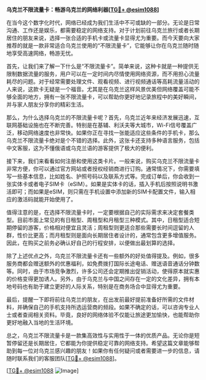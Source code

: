 **乌克兰不限流量卡：畅游乌克兰的网络利器[[TG💪+ @esim1088](https://t.me/s/esim1088)]**

在当今这个数字化时代，网络已经成为我们生活中不可或缺的一部分。无论是日常沟通、工作还是娱乐，都需要稳定的网络支持。对于计划前往乌克兰旅行或者长期居住的朋友来说，选择一张合适的手机卡或流量卡显得尤为重要。而今天要向大家推荐的就是一款非常适合乌克兰使用的“不限流量卡”，它能够让你在乌克兰随时随地享受高速网络，畅游无忧。

首先，让我们来了解一下什么是“不限流量卡”。简单来说，这种卡就是一种提供无限制数据流量的服务，用户可以在一定时间内尽情使用网络资源，而不用担心流量耗尽的问题。对于经常需要处理文件、观看视频、进行视频通话等高耗流量活动的人来说，这款卡无疑是一个福音。尤其是在乌克兰这样风景优美但网络覆盖可能不够全面的地方，拥有一张不限流量卡，可以帮助你更好地记录旅程中的美好瞬间，并与家人朋友分享你的精彩生活。

那么，为什么选择乌克兰的不限流量卡呢？首先，乌克兰近年来经济发展迅速，互联网基础设施也在不断完善。特别是在基辅、利沃夫等大城市，Wi-Fi信号覆盖广泛，移动网络速度也非常快。如果你正在寻找一张能适应这些条件的手机卡，那么乌克兰不限流量卡绝对是个不错的选择。此外，这张卡还支持多种语言服务，包括中文客服，这为不懂俄语或乌克兰语的游客提供了极大的便利。

接下来，我们来看看如何注册和使用这类卡片。一般来说，购买乌克兰不限流量卡非常方便，你可以通过官方网站或者授权经销商进行订购。通常情况下，你需要填写一些基本信息，比如姓名、护照号码以及联系方式等。完成订单后，你会收到一张实体卡或者电子SIM卡（eSIM）。如果是实体卡的话，插入手机后按照说明书激活即可；而如果是eSIM，则只需在手机设置中添加新的SIM卡配置文件，输入相应的激活码就能开始使用了。

值得注意的是，在选择不限流量卡时，一定要根据自己的实际需求来决定套餐类型。目前市面上常见的有日租型、周租型和月租型三种模式。其中，日租型适合短期停留的游客，价格相对便宜且灵活；周租型则更适合那些需要长时间逗留的人群，性价比更高；而月租型则是面向长期居住者设计的，通常包含更多增值服务。因此，在购买之前务必确认好自己的行程安排，以便做出最划算的选择。

除了上述优点之外，乌克兰不限流量卡还有一些额外的好处值得提及。例如，很多服务商都会赠送额外的优惠福利，如免费拨打国际长途电话、赠送语音通话分钟数等。同时，由于市场竞争激烈，许多公司还会定期推出促销活动，使得原本就实惠的价格变得更加诱人。另外，由于乌克兰与中国之间存在一定的文化差异，拥有本地号码也有助于建立更好的人际关系，特别是在商务场合中显得尤为重要。

最后，提醒一下即将前往乌克兰的朋友，在出发前最好提前准备好所需的文件材料，并确保自己的手机支持所选运营商的频段。如果不确定的话，可以咨询专业人士或者查阅相关资料。毕竟，良好的网络体验不仅能让旅途更加愉快，也能帮助你更好地融入当地的生活环境。

总之，乌克兰不限流量卡是一款集高效性与实用性于一体的优质产品。无论你是短暂停留还是长期居住，它都能为你提供稳定可靠的网络支持。希望这篇文章能够帮助到每一位对乌克兰感兴趣的朋友！如果你有任何疑问或者需要进一步的信息，请随时联系我们的客服团队[[TG💪+ @esim1088](https://t.me/s/esim1088)]。

[[TG💪+ @esim1088](https://t.me/s/esim1088) ![Image](https://i.postimg.cc/4NQfJmqS/Snipaste-2025-05-13-00-14-12.png)]